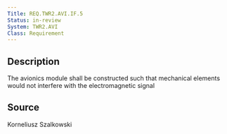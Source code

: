 ```yaml
---
Title: REQ.TWR2.AVI.IF.5
Status: in-review
System: TWR2.AVI
Class: Requirement
---
```


## Description

The avionics module shall be constructed such that mechanical elements would not interfere with the electromagnetic signal

## Source

Korneliusz Szalkowski